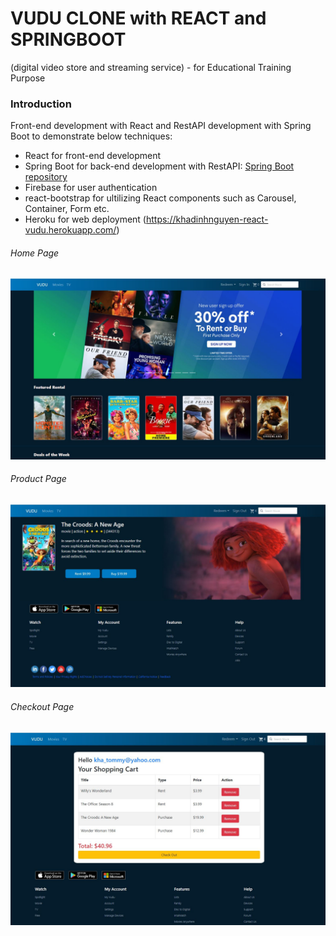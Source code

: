 # VUDU CLONE with REACT and SPRINGBOOT 
(digital video store and streaming service) - for Educational Training Purpose


### Introduction

Front-end development with React and RestAPI development with Spring Boot to demonstrate below techniques:
- React for front-end development
- Spring Boot for back-end development with RestAPI: [Spring Boot repository](https://github.com/khadinhnguyen/vudu-mongodbapi) 
- Firebase for user authentication
- react-bootstrap for ultilizing React components such as Carousel, Container, Form etc.
- Heroku for web deployment (https://khadinhnguyen-react-vudu.herokuapp.com/)

###### Home Page
![GitHub Logo](/public/img/Readme/HomePage.JPG)

###### Product Page
![GitHub Logo](/public/img/Readme/ProductPage.JPG)

###### Checkout Page
![GitHub Logo](/public/img/Readme/CheckOut.JPG)
